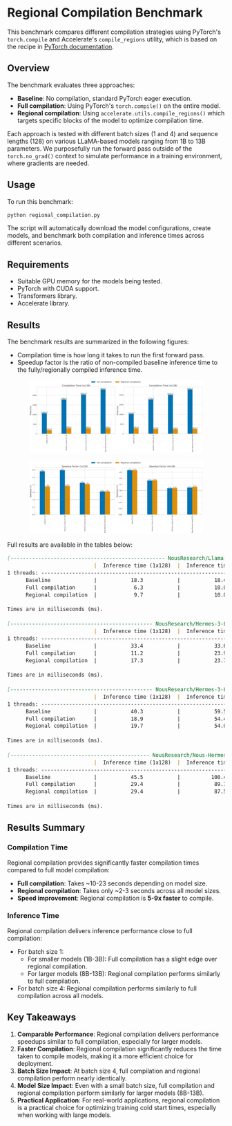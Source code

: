 # Regional Compilation Benchmark

This benchmark compares different compilation strategies using PyTorch's `torch.compile` and Accelerate's `compile_regions` utility, which is based on the recipe in [PyTorch documentation](https://pytorch.org/tutorials/recipes/regional_compilation.html).

## Overview

The benchmark evaluates three approaches:

- **Baseline**: No compilation, standard PyTorch eager execution.
- **Full compilation**: Using PyTorch's `torch.compile()` on the entire model.
- **Regional compilation**: Using `accelerate.utils.compile_regions()` which targets specific blocks of the model to optimize compilation time.

Each approach is tested with different batch sizes (1 and 4) and sequence lengths (128) on various LLaMA-based models ranging from 1B to 13B parameters. We purposefully run the forward pass outside of the `torch.no_grad()` context to simulate performance in a training environment, where gradients are needed.

## Usage

To run this benchmark:

```bash
python regional_compilation.py
```

The script will automatically download the model configurations, create models, and benchmark both compilation and inference times across different scenarios.

## Requirements

- Suitable GPU memory for the models being tested.
- PyTorch with CUDA support.
- Transformers library.
- Accelerate library.

## Results

The benchmark results are summarized in the following figures:

- Compilation time is how long it takes to run the first forward pass.
- Speedup factor is the ratio of non-compiled baseline inference time to the fully/regionally compiled inference time.

<p align="center">
  <img src="imgs/compilation_time.png" width="80%" alt="Compilation Time">
</p>
<p align="center">
  <img src="imgs/speedup_factor.png" width="80%" alt="Speedup Factor">
</p>

Full results are available in the tables below:

```markdown
[-------------------------------------------------- NousResearch/Llama-3.2-1B ---------------------------------------------------]
                            |  Inference time (1x128)  |  Inference time (4x128)  |  Compile time (1x128)  |  Compile time (4x128)
1 threads: -----------------------------------------------------------------------------------------------------------------------
      Baseline              |           18.3           |           18.4           |                        |                      
      Full compilation      |            6.3           |           10.0           |        10696.4         |        10248.0       
      Regional compilation  |            9.7           |           10.0           |         1952.7         |         2903.9       

Times are in milliseconds (ms).

[---------------------------------------------- NousResearch/Hermes-3-Llama-3.2-3B ----------------------------------------------]
                            |  Inference time (1x128)  |  Inference time (4x128)  |  Compile time (1x128)  |  Compile time (4x128)
1 threads: -----------------------------------------------------------------------------------------------------------------------
      Baseline              |           33.4           |           33.6           |                        |                      
      Full compilation      |           11.2           |           23.9           |        17857.5         |        17736.5       
      Regional compilation  |           17.3           |           23.7           |         2993.2         |         2478.8       

Times are in milliseconds (ms).

[---------------------------------------------- NousResearch/Hermes-3-Llama-3.1-8B ----------------------------------------------]
                            |  Inference time (1x128)  |  Inference time (4x128)  |  Compile time (1x128)  |  Compile time (4x128)
1 threads: -----------------------------------------------------------------------------------------------------------------------
      Baseline              |           40.3           |           59.5           |                        |                      
      Full compilation      |           18.9           |           54.4           |        20437.8         |        20152.3       
      Regional compilation  |           19.7           |           54.0           |         2903.1         |         2438.0       

Times are in milliseconds (ms).

[--------------------------------------------- NousResearch/Nous-Hermes-Llama2-13b ----------------------------------------------]
                            |  Inference time (1x128)  |  Inference time (4x128)  |  Compile time (1x128)  |  Compile time (4x128)
1 threads: -----------------------------------------------------------------------------------------------------------------------
      Baseline              |           45.5           |          100.4           |                        |                      
      Full compilation      |           29.4           |           89.7           |        23099.4         |        22885.9       
      Regional compilation  |           29.4           |           87.5           |         2945.5         |         2526.2       

Times are in milliseconds (ms).
```

## Results Summary

### Compilation Time

Regional compilation provides significantly faster compilation times compared to full model compilation:

- **Full compilation**: Takes ~10-23 seconds depending on model size.
- **Regional compilation**: Takes only ~2-3 seconds across all model sizes.
- **Speed improvement**: Regional compilation is **5-9x faster** to compile.

### Inference Time

Regional compilation delivers inference performance close to full compilation:

- For batch size 1:
  - For smaller models (1B-3B): Full compilation has a slight edge over regional compilation.
  - For larger models (8B-13B): Regional compilation performs similarly to full compilation.
- For batch size 4: Regional compilation performs similarly to full compilation across all models.

## Key Takeaways

1. **Comparable Performance**: Regional compilation delivers performance speedups similar to full compilation, especially for larger models.
2. **Faster Compilation**: Regional compilation significantly reduces the time taken to compile models, making it a more efficient choice for deployment.
3. **Batch Size Impact**: At batch size 4, full compilation and regional compilation perform nearly identically.
4. **Model Size Impact**: Even with a small batch size, full compilation and regional compilation perform similarly for larger models (8B-13B).
5. **Practical Application**: For real-world applications, regional compilation is a practical choice for optimizing training cold start times, especially when working with large models.
